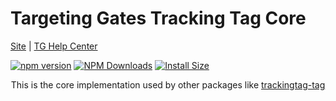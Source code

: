 # Targeting Gates Tracking Tag Core

[Site](https://myelinsoft.com/) |
[TG Help Center](https://help.widerplanet.com/)

[![npm version](https://img.shields.io/npm/v/trackingtag.svg?style=flat-square)](https://www.npmjs.com/package/trackingtag)
[![NPM Downloads](https://img.shields.io/npm/dm/trackingtag.svg?style=flat)](https://npmcharts.com/compare/trackingtag?minimal=true)
[![Install Size](https://packagephobia.now.sh/badge?p=trackingtag)](https://packagephobia.now.sh/result?p=trackingtag)

<p align="center">
This is the core implementation used by other packages like <a href="https://github.com/myelinsoft/tracking-tag">trackingtag-tag</a>
</p>
